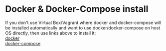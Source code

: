 # Docker & Docker-Compose install
If you don't use Virtual Box/Vagrant where docker and docker-compose will be installed automatically
 and want to use docker/docker-compose on host OS directly, then use links above to install it:<br/>
[docker](https://docs.docker.com/install/linux/docker-ce/debian/)<br/>
[docker-compose](https://github.com/docker/compose/releases)<br/>

